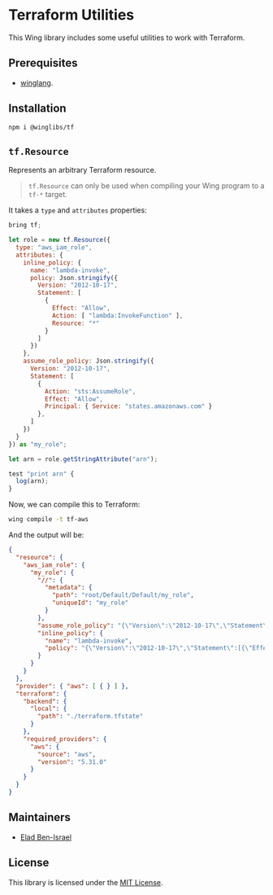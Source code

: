 # Terraform Utilities

This Wing library includes some useful utilities to work with Terraform.

## Prerequisites

* [winglang](https://winglang.io).

## Installation

```sh
npm i @winglibs/tf
```

## `tf.Resource`

Represents an arbitrary Terraform resource.

> `tf.Resource` can only be used when compiling your Wing program to a `tf-*` target.

It takes a `type` and `attributes` properties:

```js
bring tf;

let role = new tf.Resource({
  type: "aws_iam_role",
  attributes: {
    inline_policy: {
      name: "lambda-invoke",
      policy: Json.stringify({
        Version: "2012-10-17",
        Statement: [ 
          { 
            Effect: "Allow",
            Action: [ "lambda:InvokeFunction" ],
            Resource: "*" 
          }
        ]
      })
    },
    assume_role_policy: Json.stringify({
      Version: "2012-10-17",
      Statement: [
        { 
          Action: "sts:AssumeRole",
          Effect: "Allow",
          Principal: { Service: "states.amazonaws.com" }
        },
      ]
    })
  }
}) as "my_role";

let arn = role.getStringAttribute("arn");

test "print arn" {
  log(arn);
}
```

Now, we can compile this to Terraform:

```sh
wing compile -t tf-aws
```

And the output will be:

```json
{
  "resource": {
    "aws_iam_role": {
      "my_role": {
        "//": {
          "metadata": {
            "path": "root/Default/Default/my_role",
            "uniqueId": "my_role"
          }
        },
        "assume_role_policy": "{\"Version\":\"2012-10-17\",\"Statement\":[{\"Action\":\"sts:AssumeRole\",\"Effect\":\"Allow\",\"Principal\":{\"Service\":\"states.amazonaws.com\"}}]}",
        "inline_policy": {
          "name": "lambda-invoke",
          "policy": "{\"Version\":\"2012-10-17\",\"Statement\":[{\"Effect\":\"Allow\",\"Action\":[\"lambda:InvokeFunction\"],\"Resource\":\"*\"}]}"
        }
      }
    }
  },
  "provider": { "aws": [ { } ] },
  "terraform": {
    "backend": {
      "local": {
        "path": "./terraform.tfstate"
      }
    },
    "required_providers": {
      "aws": {
        "source": "aws",
        "version": "5.31.0"
      }
    }
  }
}
```

## Maintainers

* [Elad Ben-Israel](@eladb)

## License

This library is licensed under the [MIT License](./LICENSE).

